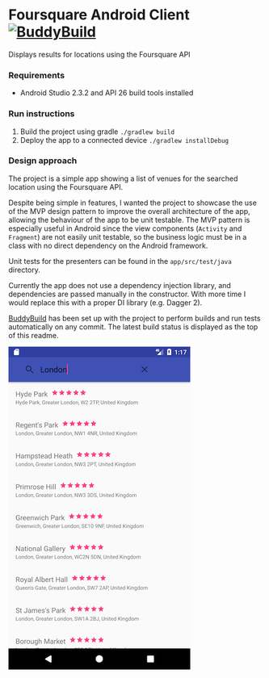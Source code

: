 # Foursquare Android Client [![BuddyBuild](https://dashboard.buddybuild.com/api/statusImage?appID=591aa40f8c7b370001464696&branch=master&build=latest)](https://dashboard.buddybuild.com/apps/591aa40f8c7b370001464696/build/latest?branch=master)
Displays results for locations using the Foursquare API

### Requirements
- Android Studio 2.3.2 and API 26 build tools installed

### Run instructions
1. Build the project using gradle `./gradlew build`
2. Deploy the app to a connected device `./gradlew installDebug`

### Design approach
The project is a simple app showing a list of venues for the searched location using the Foursquare API.

Despite being simple in features, I wanted the project to showcase the use of the MVP design pattern to improve the overall architecture of the app, allowing the behaviour of the app to be unit testable. The MVP pattern is especially useful in Android since the view components (`Activity` and `Fragment`) are not easily unit testable, so the business logic must be in a class with no direct dependency on the Android framework.

Unit tests for the presenters can be found in the `app/src/test/java` directory.

Currently the app does not use a dependency injection library, and dependencies are passed manually in the constructor. With more time I would replace this with a proper DI library (e.g. Dagger 2).

[BuddyBuild](http://buddybuild.com/) has been set up with the project to perform builds and run tests automatically on any commit. The latest build status is displayed as the top of this readme.

![Screenshot](https://github.com/jamesgoodwin/Foursquare-Android-Client/blob/master/screenshot2.png)
